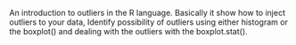 An introduction to outliers in the R language. Basically it show how to inject outliers to your data, Identify possibility of outliers using either histogram or the boxplot() and dealing with 
the outliers with the boxplot.stat().

